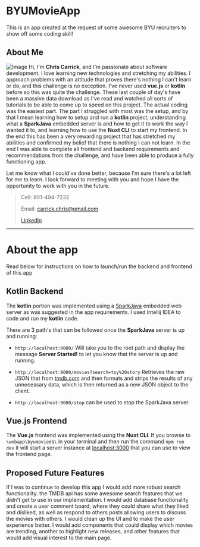 # BYUMovieApp
This is an app created at the request of some awesome BYU recruiters to show off some coding skill!

## About Me
![Image](https://cryptic-cove-38553.herokuapp.com/img/familyPic-8.jpg)
Hi, I'm **Chris Carrick**, and I'm passionate about software development. I love learning new technologies and stretching my abilities. I approach problems with an attitude that proves there's nothing I can't learn or do, and this challenge is no exception. I've never used **vue.js** or **kotlin** before so this was quite the challenge. These last couple of day's have been a massive data download as I've read and watched all sorts of tutorials to be able to come up to speed on this project. The actual coding was the easiest part. The part I struggled with most was the setup, and by that I mean learning how to setup and run a **kotlin** project, understanding what a **SparkJava** embedded server is and how to get it to work the way I wanted it to, and learning how to use the **Nuxt CLI** to start my frontend. In the end this has been a very rewarding project that has stretched my abilities and confirmed my belief that there is nothing I can not learn. In the end I was able to complete all frontend and backend requirements and recommendations from the challenge, and have been able to produce a fully functioning app.

Let me know what I could've done better, because I'm sure there's a lot left for me to learn. I look forward to meeting with you and hope I have the opportunity to work with you in the future.

>Cell: 801-494-7232
>
>Email: carrick.chris@gmail.com
>
>[LinkedIn](https://www.linkedin.com/in/chris-carrick-99528680/)
---
# About the app
Read below for instructions on how to launch/run the backend and frontend of this app

## Kotlin Backend
The **kotlin** portion was implemented using a [SparkJava](http://http://sparkjava.com/) embedded web server as was suggested in the app requirements. I used Intellij IDEA to code and run my **kotlin** code.

There are 3 path's that can be followed once the **SparkJava** server is up and running:

* `http://localhost:9000/` Will take you to the root path and display the message __Server Started!__ to let you know that the server is up and running.

* `http://localhost:9000/movies?search=toy%20story` Retrieves the raw JSON that from [tmdb.com](http://www.tmdb.com) and then formats and strips the results of any unnecessary data, which is then returned as a new JSON object to the client.

* `http://localhost:9000/stop` can be used to stop the SparkJava server.

## Vue.js Frontend
The **Vue.js** frontend was implemented using the **Nuxt CLI**. If you browse to `\webapp\byumoviedb\` in your terminal and then run the command `npm run dev` it will start a server instance at [localhost:3000](http://localhost:3000) that you can use to view the frontend page.

## Proposed Future Features
If I was to continue to develop this app I would add more robust search functionality. the TMDB api has some awesome search features that we didn't get to use in our implementation. I would add database functionality and create a user comment board, where they could share what they liked and disliked, as well as respond to others posts allowing users to discuss the movies with others. I would clean up the UI and to make the user experience better. I would add components that could display which movies are trending, another to highlight new releases, and other features that would add visual interest to the main page.
